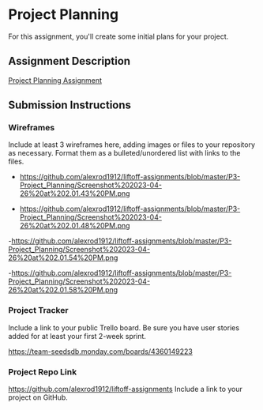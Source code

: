 # Project Planning
For this assignment, you'll create some initial plans for your project.

## Assignment Description
[Project Planning Assignment](https://education.launchcode.org/liftoff/modules/assignments/project-planning)

## Submission Instructions

### Wireframes

Include at least 3 wireframes here, adding images or files to your repository as necessary. Format them as a bulleted/unordered list with links to the files.
- https://github.com/alexrod1912/liftoff-assignments/blob/master/P3-Project_Planning/Screenshot%202023-04-26%20at%202.01.43%20PM.png

- https://github.com/alexrod1912/liftoff-assignments/blob/master/P3-Project_Planning/Screenshot%202023-04-26%20at%202.01.48%20PM.png

-https://github.com/alexrod1912/liftoff-assignments/blob/master/P3-Project_Planning/Screenshot%202023-04-26%20at%202.01.54%20PM.png

-https://github.com/alexrod1912/liftoff-assignments/blob/master/P3-Project_Planning/Screenshot%202023-04-26%20at%202.01.58%20PM.png

### Project Tracker

Include a link to your public Trello board. Be sure you have user stories added for at least your first 2-week sprint.

https://team-seedsdb.monday.com/boards/4360149223

### Project Repo Link
https://github.com/alexrod1912/liftoff-assignments
Include a link to your project on GitHub.
